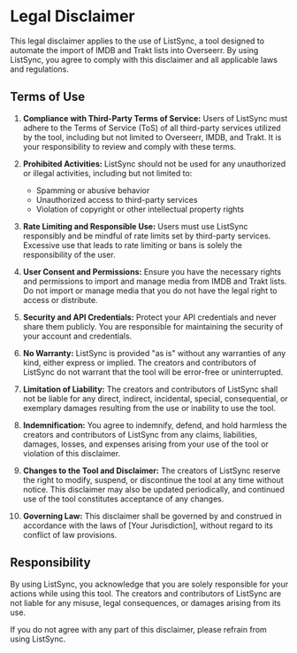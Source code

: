 # Legal Disclaimer

This legal disclaimer applies to the use of ListSync, a tool designed to automate the import of IMDB and Trakt lists into Overseerr. By using ListSync, you agree to comply with this disclaimer and all applicable laws and regulations.

## Terms of Use

1. **Compliance with Third-Party Terms of Service:**
   Users of ListSync must adhere to the Terms of Service (ToS) of all third-party services utilized by the tool, including but not limited to Overseerr, IMDB, and Trakt. It is your responsibility to review and comply with these terms.

2. **Prohibited Activities:**
   ListSync should not be used for any unauthorized or illegal activities, including but not limited to:

   - Spamming or abusive behavior
   - Unauthorized access to third-party services
   - Violation of copyright or other intellectual property rights

3. **Rate Limiting and Responsible Use:**
   Users must use ListSync responsibly and be mindful of rate limits set by third-party services. Excessive use that leads to rate limiting or bans is solely the responsibility of the user.

4. **User Consent and Permissions:**
   Ensure you have the necessary rights and permissions to import and manage media from IMDB and Trakt lists. Do not import or manage media that you do not have the legal right to access or distribute.

5. **Security and API Credentials:**
   Protect your API credentials and never share them publicly. You are responsible for maintaining the security of your account and credentials.

6. **No Warranty:**
   ListSync is provided "as is" without any warranties of any kind, either express or implied. The creators and contributors of ListSync do not warrant that the tool will be error-free or uninterrupted.

7. **Limitation of Liability:**
   The creators and contributors of ListSync shall not be liable for any direct, indirect, incidental, special, consequential, or exemplary damages resulting from the use or inability to use the tool.

8. **Indemnification:**
   You agree to indemnify, defend, and hold harmless the creators and contributors of ListSync from any claims, liabilities, damages, losses, and expenses arising from your use of the tool or violation of this disclaimer.

9. **Changes to the Tool and Disclaimer:**
   The creators of ListSync reserve the right to modify, suspend, or discontinue the tool at any time without notice. This disclaimer may also be updated periodically, and continued use of the tool constitutes acceptance of any changes.

10. **Governing Law:**
    This disclaimer shall be governed by and construed in accordance with the laws of [Your Jurisdiction], without regard to its conflict of law provisions.

## Responsibility

By using ListSync, you acknowledge that you are solely responsible for your actions while using this tool. The creators and contributors of ListSync are not liable for any misuse, legal consequences, or damages arising from its use.

If you do not agree with any part of this disclaimer, please refrain from using ListSync.
